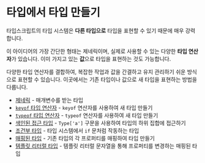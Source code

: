 # 타입에서 타입 만들기

타입스크립트의 타입 시스템은 **다른 타입으로** 타입을 표현할 수 있기 때문에 매우 강력합니다.

이 아이디어의 가장 간단한 형태는 제네릭이며, 실제로 사용할 수 있는 다양한 **타입 연산자**가 있습니다. 이미 가지고 있는 **값**으로 타입을 표현하는 것도 가능합니다.

다양한 타입 연산자를 결합하여, 복잡한 작업과 값을 간결하고 유지 관리하기 쉬운 방식으로 표현할 수 있습니다. 이곳에서는 기존 타입이나 값으로 새 타입을 표현하는 방법을 다룹니다.

- [제네릭](./generics.md) - 매개변수를 받는 타입
- [`keyof` 타입 연산자](./keyof-type-operator.md) - `keyof` 연산자를 사용하여 새 타입 만들기
- [`typeof` 타입 연산자](./typeof-type-operator.md) - `typeof` 연산자를 사용하여 새 타입 만들기
- [색인된 접근 타입](./indexed-access-types.md) - `Type['a']` 구문을 사용하여 타입의 하위 집합에 접근하기
- [조건부 타입](./conditional-types.md) - 타입 시스템에서 `if` 문처럼 작동하는 타입
- [매핑된 타입](./mapped-types.md) - 기존 타입의 각 프로퍼티를 매핑하여 타입 만들기
- [템플릿 리터럴 타입](./template-literal-types.md) - 템플릿 리터럴 문자열을 통해 프로퍼티를 변경하는 매핑된 타입
